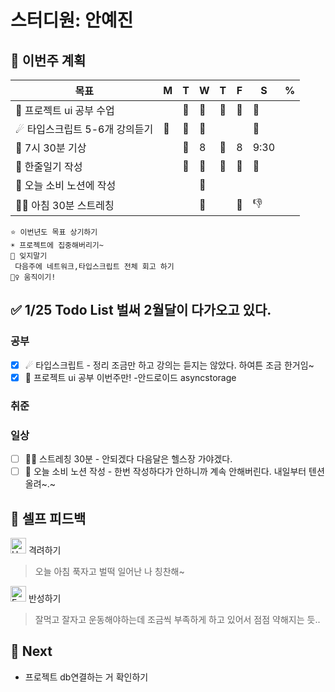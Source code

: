 # 스터디원: 안예진

## 🚀 이번주 계획
 
| 목표                            | M   | T   | W   | T   | F   | S   | %   |
| ------------------------------- | --- | --- | --- | --- | --- | --- | --- |
| 🌲 프로젝트 ui 공부 수업        |    |  🍓  |  🍓  | 🍓   |  🍓  | 🍓   |  |
| ☄ 타입스크립트 5-6개 강의듣기  | 🍓  |  🍓  |  🍓  |   |    | 🍓   |  |
| 📌 7시 30분 기상                |   | 🍓  |  8  |  🍓 |  8  | 9:30   |   |
| 🎀 한줄일기 작성                |   |  🍓 | 🍓  |  🍓 |  🍓  | 🍓   |   |
| 💸 오늘 소비 노션에 작성        |   |   |  🍓 |   |    |    |   |
| 🤸‍♀️ 아침 30분 스트레칭           |   |   | 🌙  |   |  🍓  |  👎  |   |


```text
⭐ 이번년도 목표 상기하기
☀ 프로젝트에 집중해버리기~
📌 잊지말기
 다음주에 네트워크,타입스크립트 전체 회고 하기
🤸‍♀️ 움직이기!
```

## ✅ 1/25 Todo List 벌써 2월달이 다가오고 있다.

### 공부
- [x] ☄ 타입스크립트 - 정리 조금만 하고 강의는 듣지는 않았다. 하여튼 조금 한거임~
- [x] 🌲 프로젝트 ui 공부 이번주만! -안드로이드 asyncstorage

### 취준

### 일상
- [ ] 🤹‍♀️ 스트레칭 30분 - 안되겠다 다음달은 헬스장 가야겠다.
- [ ] 💸 오늘 소비 노션 작성 - 한번 작성하다가 안하니까 계속 안해버린다. 내일부터 텐션올려~.~

## 🎉 셀프 피드백

<img src="https://raw.githubusercontent.com/Tarikul-Islam-Anik/Animated-Fluent-Emojis/master/Emojis/Smilies/Hugging%20Face.png" alt="Hugging Face" width="25" height="25"> 격려하기</img>

> 오늘 아침 푹자고 벌떡 일어난 나 칭찬해~

<img src="https://raw.githubusercontent.com/Tarikul-Islam-Anik/Animated-Fluent-Emojis/master/Emojis/Smilies/Face%20with%20Monocle.png" alt="Face with Monocle" width="25" height="25"> 반성하기</img>
> 잘먹고 잘자고 운동해야하는데 조금씩 부족하게 하고 있어서 점점 약해지는 듯..
## 🌱 Next
- 프로젝트 db연결하는 거 확인하기
